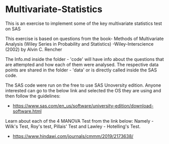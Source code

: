 # Multivariate-Statistics
This is an exercise to implement some of the key multivariate statistics test on SAS

This exercise is based on questions from the book-
Methods of Multivariate Analysis (Wiley Series in Probability and Statistics)  -Wiley-Interscience (2002)
by Alvin C. Rencher

The Info.md inside the folder - 'code' will have info about the questions that are attempted and how each of them were analysed. The respective data points are shared in the folder - 'data' or is directly called inside the SAS code.

The SAS code were run on the free to use SAS Unoversity edition. Anyone interested can go to the below link and selected the OS they are using and then follow the guidelines:
- https://www.sas.com/en_us/software/university-edition/download-software.html

Learn about each of the 4 MANOVA Test from the link below:
Namely - Wilk's Test, Roy's test, Pillais' Test and Lawley - Hotelling's Test.
- https://www.hindawi.com/journals/cmmm/2019/2173638/
